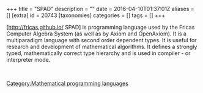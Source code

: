 +++
title = "SPAD"
description = ""
date = 2016-04-10T01:37:01Z
aliases = []
[extra]
id = 20743
[taxonomies]
categories = []
tags = []
+++

[http://fricas.github.io/ SPAD] is programming language used by the Fricas Computer Algebra System (as well as by Axiom and OpenAxiom). It is a multiparadigm language with second order dependent types. It is useful for research and development of mathematical algorithms. It defines a strongly typed, mathematically correct type hierarchy and is used in compiler - or interpreter mode.


<br clear=all>

[Category:Mathematical programming languages](https://rosettacode.org/wiki/Category:Mathematical_programming_languages)
